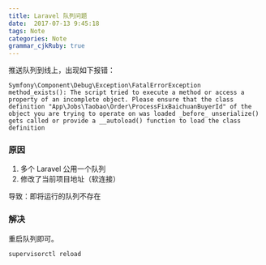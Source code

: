 ```yaml
---
title: Laravel 队列问题
date:  2017-07-13 9:45:18
tags: Note
categories: Note
grammar_cjkRuby: true
---
```


推送队列到线上，出现如下报错：

````
Symfony\Component\Debug\Exception\FatalErrorException
method_exists(): The script tried to execute a method or access a property of an incomplete object. Please ensure that the class definition "App\Jobs\Taobao\Order\ProcessFixBaichuanBuyerId" of the object you are trying to operate on was loaded _before_ unserialize() gets called or provide a __autoload() function to load the class definition
````

### 原因
1. 多个 Laravel 公用一个队列
2. 修改了当前项目地址（软连接）

导致：即将运行的队列不存在

### 解决
重启队列即可。

````shell
supervisorctl reload
````